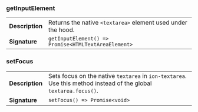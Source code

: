 

### getInputElement

| | |
| --- | --- |
| **Description** | Returns the native `<textarea>` element used under the hood. |
| **Signature** | `getInputElement() => Promise<HTMLTextAreaElement>` |


### setFocus

| | |
| --- | --- |
| **Description** | Sets focus on the native `textarea` in `ion-textarea`. Use this method instead of the global `textarea.focus()`. |
| **Signature** | `setFocus() => Promise<void>` |


